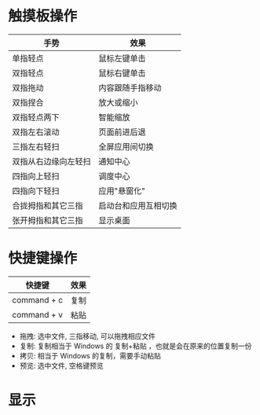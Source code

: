 <!--
 * @Author: your name
 * @Date: 2020-07-14 22:14:35
 * @LastEditTime: 2020-07-14 23:11:38
 * @LastEditors: Please set LastEditors
 * @Description: In User Settings Edit
 * @FilePath: \note\java基础\泛型\spring\read note\others\MacOS_tip.md
-->

# 触摸板操作

| 手势                 | 效果                 |
| -------------------- | -------------------- |
| 单指轻点             | 鼠标左键单击         |
| 双指轻点             | 鼠标右键单击         |
| 双指拖动             | 内容跟随手指移动     |
| 双指捏合             | 放大或缩小           |
| 双指轻点两下         | 智能缩放             |
| 双指左右滚动         | 页面前进后退         |
| 三指左右轻扫         | 全屏应用间切换       |
| 双指从右边缘向左轻扫 | 通知中心             |
| 四指向上轻扫         | 调度中心             |
| 四指向下轻扫         | 应用"悬窗化"         |
| 合拢拇指和其它三指   | 启动台和应用互相切换 |
| 张开拇指和其它三指   | 显示桌面             |

# 快捷键操作

| 快捷键      | 效果 |
| ----------- | ---- |
| command + c | 复制 |
| command + v | 粘贴 |

- 拖拽: 选中文件, 三指移动, 可以拖拽相应文件
- 复制: 复制相当于 Windows 的 复制+粘贴 ，也就是会在原来的位置复制一份
- 拷贝: 相当于 Windows 的复制，需要手动粘贴
- 预览: 选中文件, 空格键预览

# 显示
